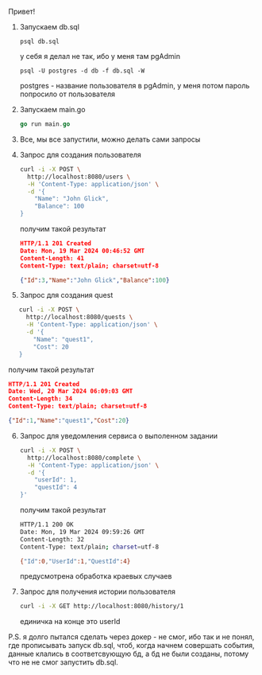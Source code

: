Привет!

1) Запускаем db.sql

   ```pgsql
   psql db.sql
   ```

   у себя я делал не так, ибо у меня там pgAdmin

   ```pgsql
   psql -U postgres -d db -f db.sql -W 
   ```

   postgres - название пользователя в pgAdmin, у меня потом пароль попросило от пользователя
2) Запускаем main.go

   ```go
   go run main.go
   ```
3) Все, мы все запустили, можно делать сами запросы
4) Запрос для создания пользователя

   ```bash
   curl -i -X POST \
     http://localhost:8080/users \
     -H 'Content-Type: application/json' \
     -d '{
       "Name": "John Glick",
       "Balance": 100
   }
   ```

   получим такой результат

   ```json
   HTTP/1.1 201 Created
   Date: Mon, 19 Mar 2024 00:46:52 GMT
   Content-Length: 41
   Content-Type: text/plain; charset=utf-8

   {"Id":3,"Name":"John Glick","Balance":100}
   ```
5) Запрос для создания quest

```bash
   curl -i -X POST \
     http://localhost:8080/quests \
     -H 'Content-Type: application/json' \
     -d '{
       "Name": "quest1",
       "Cost": 20
   }
```

   получим такой результат

```json
HTTP/1.1 201 Created
Date: Wed, 20 Mar 2024 06:09:03 GMT
Content-Length: 34
Content-Type: text/plain; charset=utf-8

{"Id":1,"Name":"quest1","Cost":20}
```

6. Запрос для уведомления сервиса о выполенном задании

   ```bash
   curl -i -X POST \
     http://localhost:8080/complete \
     -H 'Content-Type: application/json' \
     -d '{
       "userId": 1,
       "questId": 4
   }'
   ```

   получим такой результат

   ```bash
   HTTP/1.1 200 OK
   Date: Mon, 19 Mar 2024 09:59:26 GMT
   Content-Length: 32
   Content-Type: text/plain; charset=utf-8

   {"Id":0,"UserId":1,"QuestId":4}
   ```

   предусмотрена обработка краевых случаев
7. Запрос для получения истории пользователя

   ```bash
   curl -i -X GET http://localhost:8080/history/1
   ```

   единичка на конце это userId

P.S. я долго пытался сделать через докер - не смог, ибо так и не понял, где прописывать запуск db.sql, чтоб, когда начнем совершать события, данные клались в соответсвующую бд, а бд не были созданы, потому что не не смог запустить db.sql.

